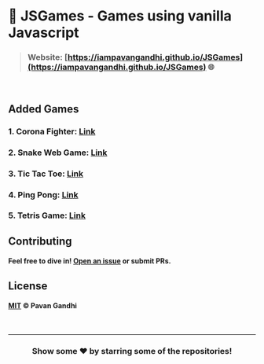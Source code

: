 # 👾 JSGames - Games using vanilla Javascript

> ### Website: [https://iampavangandhi.github.io/JSGames](https://iampavangandhi.github.io/JSGames) 🌐

<br />

## Added Games

### 1. Corona Fighter: [Link](https://iampavangandhi.github.io/JSGames/Corona%20Fighter)
### 2. Snake Web Game: [Link](https://iampavangandhi.github.io/JSGames/Snake%20Web%20Game)
### 3. Tic Tac Toe: [Link](https://iampavangandhi.github.io/JSGames/Tic%20Tac%20Toe)
### 4. Ping Pong: [Link](https://iampavangandhi.github.io/JSGames/Ping%20Pong/)
### 5. Tetris Game: [Link](https://iampavangandhi.github.io/JSGames/Tetris)

## Contributing

#### Feel free to dive in! [Open an issue](https://github.com/iampavangandhi/JSGames/issues/new) or submit PRs.

## License

#### [MIT](LICENSE) © Pavan Gandhi

<br />

---

<div align="center">

<h3>Show some ❤️ by starring some of the repositories!</h3>

</div>
